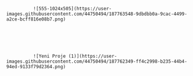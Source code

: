              
             
             
              ![555-1024x505](https://user-images.githubusercontent.com/44750494/187763548-9dbdbb0a-9cac-4499-a2ce-bcff816e08b7.png)






              ![Yeni Proje (1)](https://user-images.githubusercontent.com/44750494/187762349-ff4c2998-b235-44b4-94ed-9133f79d2364.png)
